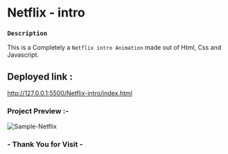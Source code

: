 # Netflix - intro 

### `Description`
This is a Completely a `Netflix intro Animation` made out of Html, Css and Javascript.

## Deployed link :
http://127.0.0.1:5500/Netflix-intro/index.html

### Project Preview :-
![Sample-Netflix](https://github.com/programmer141-dev/netflix-intro/assets/107872928/7ed79195-034c-40e2-9eb7-b0a607b07a42)

### - Thank You for Visit -
